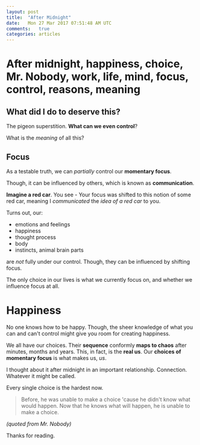 ```yaml
---
layout: post
title:  "After Midnight"
date:   Mon 27 Mar 2017 07:51:48 AM UTC
comments:   true
categories: articles
---
```


# After midnight, happiness, choice, Mr. Nobody, work, life, mind, focus, control, reasons, meaning

## What did I do to deserve this?

The pigeon superstition. **What can we even control**?

What is the *meaning* of all this?

## Focus

As a testable truth, we can *partially* control our **momentary focus**.

Though, it can be influenced by others, which is known as **communication**.

**Imagine a red car**.
You see - Your focus was shifted to this notion of some red car, meaning I *communicated* the *idea of a red car* to you.

Turns out, our:

- emotions and feelings
- happiness
- thought process
- body
- instincts, animal brain parts

are *not* fully under our control. Though, they can be influenced by shifting focus.

The only choice in our lives is what we currently focus on, and whether we influence focus at all.


# Happiness

No one knows how to be happy. Though, the sheer knowledge of what you can and can't control might give you room for creating happiness.

We all have our choices. Their **sequence** conformly **maps to chaos** after minutes, months and years.
This, in fact, is the **real us**. Our **choices of momentary focus** is what makes us, *us*.

I thought about it after midnight in an important relationship. Connection. Whatever it might be called.

Every single choice is the hardest now.

> Before, he was unable to make a choice 'cause he didn't know what would happen.
> Now that he knows what will happen, he is unable to make a choice.

*(quoted from Mr. Nobody)*

Thanks for reading.

